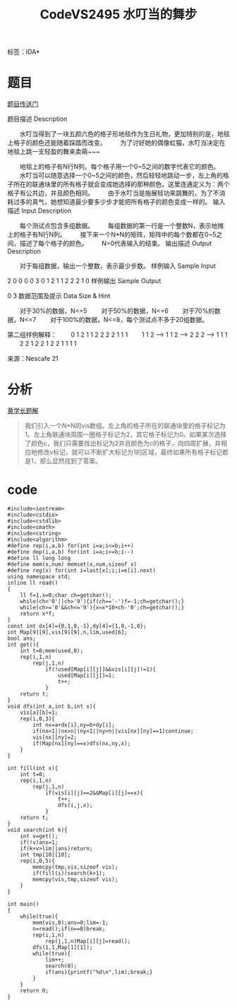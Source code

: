 ﻿---
title: CodeVS2495 水叮当的舞步
tags: 
 - IDA*
grammar_cjkRuby: true
catalog: true
layout:  post
header-img: "img/header/P13.jpg"
preview-img: "/img/preview/P13.jpg"
---
标签：IDA*

# 题目

[题目传送门](http://codevs.cn/problem/2495/)


题目描述 Description

　　水叮当得到了一块五颜六色的格子形地毯作为生日礼物，更加特别的是，地毯上格子的颜色还能随着踩踏而改变。
　　为了讨好她的偶像虹猫，水叮当决定在地毯上跳一支轻盈的舞来卖萌~~~

　　地毯上的格子有N行N列，每个格子用一个0~5之间的数字代表它的颜色。
　　水叮当可以随意选择一个0~5之间的颜色，然后轻轻地跳动一步，左上角的格子所在的联通块里的所有格子就会变成她选择的那种颜色。这里连通定义为：两个格子有公共边，并且颜色相同。
　　由于水叮当是施展轻功来跳舞的，为了不消耗过多的真气，她想知道最少要多少步才能把所有格子的颜色变成一样的。
输入描述 Input Description

　　每个测试点包含多组数据。
　　每组数据的第一行是一个整数N，表示地摊上的格子有N行N列。
　　接下来一个N*N的矩阵，矩阵中的每个数都在0~5之间，描述了每个格子的颜色。
　　N=0代表输入的结束。
输出描述 Output Description

　　对于每组数据，输出一个整数，表示最少步数。
样例输入 Sample Input

2
0 0
0 0
3
0 1 2
1 1 2
2 2 1
0
样例输出 Sample Output

0
3
数据范围及提示 Data Size & Hint

　　对于30%的数据，N<=5
　　对于50%的数据，N<=6
　　对于70%的数据，N<=7
　　对于100%的数据，N<=8，每个测试点不多于20组数据。

第二组样例解释：
　　0 1 2       1 1 2       2 2 2      1 1 1
　　1 1 2 --> 1 1 2 --> 2 2 2 --> 1 1 1
　　2 2 1       2 2 1       2 2 1      1 1 1


来源：Nescafe 21



# 分析

[黄学长题解](http://hzwer.com/1507.html)

> 我们引入一个N*N的vis数组。左上角的格子所在的联通块里的格子标记为1。左上角联通块周围一圈格子标记为2，其它格子标记为0。如果某次选择了颜色c，我们只需要找出标记为2并且颜色为c的格子，向四周扩展，并相应地修改v标记，就可以不断扩大标记为1的区域，最终如果所有格子标记都是1，那么显然找到了答案。

# code

```
#include<iostream>
#include<cstdio>
#include<cstdlib>
#include<cmath>
#include<cstring>
#include<algorithm>
#define rep(i,a,b) for(int i=a;i<=b;i++)
#define dep(i,a,b) for(int i=a;i>=b;i--)
#define ll long long
#define mem(x,num) memset(x,num,sizeof x)
#define reg(x) for(int i=last[x];i;i=e[i].next)
using namespace std;
inline ll read()
{
	ll f=1,x=0;char ch=getchar();
	while(ch<'0'||ch>'9'){if(ch=='-')f=-1;ch=getchar();}
	while(ch>='0'&&ch<='9'){x=x*10+ch-'0';ch=getchar();}
	return x*f;
}
const int dx[4]={0,1,0,-1},dy[4]={1,0,-1,0};
int Map[9][9],vis[9][9],n,lim,used[6];
bool ans;
int get(){
	int t=0;mem(used,0);
	rep(i,1,n)
		rep(j,1,n)
			if(!used[Map[i][j]]&&vis[i][j]!=1){
				used[Map[i][j]]=1;
				t++;
			}
	return t;
}
void dfs(int a,int b,int x){
	vis[a][b]=1;
	rep(i,0,3){
		int nx=a+dx[i],ny=b+dy[i];
		if(nx<1||nx>n||ny<1||ny>n||vis[nx][ny]==1)continue;
		vis[nx][ny]=2;
		if(Map[nx][ny]==x)dfs(nx,ny,x);
	}
}

int fill(int x){
	int t=0;
	rep(i,1,n)
		rep(j,1,n)
			if(vis[i][j]==2&&Map[i][j]==x){
				t++;
				dfs(i,j,x);
			}
	return t;
}
void search(int k){
	int v=get();
	if(!v)ans=1;
	if(k+v>lim||ans)return;
	int tmp[10][10];
	rep(i,0,5){
		memcpy(tmp,vis,sizeof vis);
		if(fill(i))search(k+1);
		memcpy(vis,tmp,sizeof vis);
	}
}

int main()
{
	while(true){
		mem(vis,0);ans=0;lim=-1;
		n=read();if(n==0)break;
		rep(i,1,n)
			rep(j,1,n)Map[i][j]=read();
		dfs(1,1,Map[1][1]);
		while(true){
			lim++;
			search(0);
			if(ans){printf("%d\n",lim);break;}
		}
	}
	return 0;
}

```


